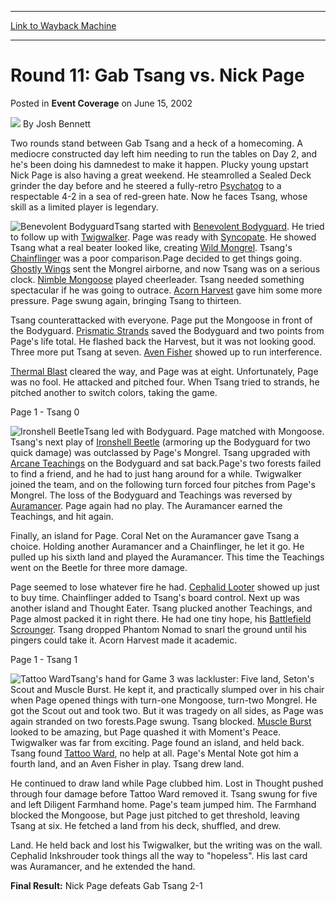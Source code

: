 
---
[Link to Wayback Machine](https://web.archive.org/web/20171029102433/https://magic.wizards.com/en/articles/archive/event-coverage/round-11-gab-tsang-vs-nick-page-2002-06-15)

[_metadata_:author]:- "Josh Bennett"
[_metadata_:description]:- "Two rounds stand between Gab Tsang and a heck of a homecoming. A mediocre constructed day left him needing to run the tables on Day 2, and he's been doing his damnedest to make it happen. Plucky young upstart Nick Page is also having a great weekend. He steamrolled a Sealed Deck grinder the day before and he steered a fully-retro Psychatog to a respectable 4-2 in a sea of red-green hate. Now he faces Tsang, whose skill as a limited player is legendary."
[_metadata_:generator]:- "Drupal 7 (http://drupal.org)"
[_metadata_:node]:- "768261"
[_metadata_:publish_date]:- "2002-06-15"
[_metadata_:source]:- "div-main-content"
[_metadata_:title]:- "Round 11: Gab Tsang vs. Nick Page"
[_metadata_:wayback_capture_timestamp]:- "2017-10-29 10:24:33"
[_metadata_:wayback_raw_url]:- "https://web.archive.org/web/20171029102433id_/https://magic.wizards.com/en/articles/archive/event-coverage/round-11-gab-tsang-vs-nick-page-2002-06-15"
[_metadata_:wayback_url]:- "https://magic.wizards.com/en/articles/archive/event-coverage/round-11-gab-tsang-vs-nick-page-2002-06-15"
---


Round 11: Gab Tsang vs. Nick Page
=================================



 Posted in **Event Coverage**
 on June 15, 2002 






![](https://media.magic.wizards.com/styles/auth_small/public/images/person/authorpic_joshbennett.jpg)
By Josh Bennett











Two rounds stand between Gab Tsang and a heck of a homecoming. A mediocre constructed day left him needing to run the tables on Day 2, and he's been doing his damnedest to make it happen. Plucky young upstart Nick Page is also having a great weekend. He steamrolled a Sealed Deck grinder the day before and he steered a fully-retro [Psychatog](http://gatherer.wizards.com/Pages/Card/Details.aspx?name=Psychatog) to a respectable 4-2 in a sea of red-green hate. Now he faces Tsang, whose skill as a limited player is legendary.

![Benevolent Bodyguard](http://gatherer.wizards.com/Handlers/Image.ashx?type=card&name=Benevolent+Bodyguard)Tsang started with [Benevolent Bodyguard](http://gatherer.wizards.com/Pages/Card/Details.aspx?name=Benevolent+Bodyguard). He tried to follow up with [Twigwalker](http://gatherer.wizards.com/Pages/Card/Details.aspx?name=Twigwalker). Page was ready with [Syncopate](http://gatherer.wizards.com/Pages/Card/Details.aspx?name=Syncopate). He showed Tsang what a real beater looked like, creating [Wild Mongrel](http://gatherer.wizards.com/Pages/Card/Details.aspx?name=Wild+Mongrel). Tsang's [Chainflinger](http://gatherer.wizards.com/Pages/Card/Details.aspx?name=Chainflinger) was a poor comparison.Page decided to get things going. [Ghostly Wings](http://gatherer.wizards.com/Pages/Card/Details.aspx?name=Ghostly+Wings) sent the Mongrel airborne, and now Tsang was on a serious clock. [Nimble Mongoose](http://gatherer.wizards.com/Pages/Card/Details.aspx?name=Nimble+Mongoose) played cheerleader. Tsang needed something spectacular if he was going to outrace. [Acorn Harvest](http://gatherer.wizards.com/Pages/Card/Details.aspx?name=Acorn+Harvest) gave him some more pressure. Page swung again, bringing Tsang to thirteen.

Tsang counterattacked with everyone. Page put the Mongoose in front of the Bodyguard. [Prismatic Strands](http://gatherer.wizards.com/Pages/Card/Details.aspx?name=Prismatic+Strands) saved the Bodyguard and two points from Page's life total. He flashed back the Harvest, but it was not looking good. Three more put Tsang at seven. [Aven Fisher](http://gatherer.wizards.com/Pages/Card/Details.aspx?name=Aven+Fisher) showed up to run interference.

[Thermal Blast](http://gatherer.wizards.com/Pages/Card/Details.aspx?name=Thermal+Blast) cleared the way, and Page was at eight. Unfortunately, Page was no fool. He attacked and pitched four. When Tsang tried to strands, he pitched another to switch colors, taking the game.

Page 1 - Tsang 0

![Ironshell Beetle](http://gatherer.wizards.com/Handlers/Image.ashx?type=card&name=Ironshell+Beetle)Tsang led with Bodyguard. Page matched with Mongoose. Tsang's next play of [Ironshell Beetle](http://gatherer.wizards.com/Pages/Card/Details.aspx?name=Ironshell+Beetle) (armoring up the Bodyguard for two quick damage) was outclassed by Page's Mongrel. Tsang upgraded with [Arcane Teachings](http://gatherer.wizards.com/Pages/Card/Details.aspx?name=Arcane+Teachings) on the Bodyguard and sat back.Page's two forests failed to find a friend, and he had to just hang around for a while. Twigwalker joined the team, and on the following turn forced four pitches from Page's Mongrel. The loss of the Bodyguard and Teachings was reversed by [Auramancer](http://gatherer.wizards.com/Pages/Card/Details.aspx?name=Auramancer). Page again had no play. The Auramancer earned the Teachings, and hit again.

Finally, an island for Page. Coral Net on the Auramancer gave Tsang a choice. Holding another Auramancer and a Chainflinger, he let it go. He pulled up his sixth land and played the Auramancer. This time the Teachings went on the Beetle for three more damage.

Page seemed to lose whatever fire he had. [Cephalid Looter](http://gatherer.wizards.com/Pages/Card/Details.aspx?name=Cephalid+Looter) showed up just to buy time. Chainflinger added to Tsang's board control. Next up was another island and Thought Eater. Tsang plucked another Teachings, and Page almost packed it in right there. He had one tiny hope, his [Battlefield Scrounger](http://gatherer.wizards.com/Pages/Card/Details.aspx?name=Battlefield+Scrounger). Tsang dropped Phantom Nomad to snarl the ground until his pingers could take it. Acorn Harvest made it academic.

Page 1 - Tsang 1

![Tattoo Ward](http://gatherer.wizards.com/Handlers/Image.ashx?type=card&name=Tattoo+Ward)Tsang's hand for Game 3 was lackluster: Five land, Seton's Scout and Muscle Burst. He kept it, and practically slumped over in his chair when Page opened things with turn-one Mongoose, turn-two Mongrel. He got the Scout out and took two. But it was tragedy on all sides, as Page was again stranded on two forests.Page swung. Tsang blocked. [Muscle Burst](http://gatherer.wizards.com/Pages/Card/Details.aspx?name=Muscle+Burst) looked to be amazing, but Page quashed it with Moment's Peace. Twigwalker was far from exciting. Page found an island, and held back. Tsang found [Tattoo Ward](http://gatherer.wizards.com/Pages/Card/Details.aspx?name=Tattoo+Ward), no help at all. Page's Mental Note got him a fourth land, and an Aven Fisher in play. Tsang drew land.

He continued to draw land while Page clubbed him. Lost in Thought pushed through four damage before Tattoo Ward removed it. Tsang swung for five and left Diligent Farmhand home. Page's team jumped him. The Farmhand blocked the Mongoose, but Page just pitched to get threshold, leaving Tsang at six. He fetched a land from his deck, shuffled, and drew.

Land. He held back and lost his Twigwalker, but the writing was on the wall. Cephalid Inkshrouder took things all the way to "hopeless". His last card was Auramancer, and he extended the hand.

**Final Result:** Nick Page defeats Gab Tsang 2-1







